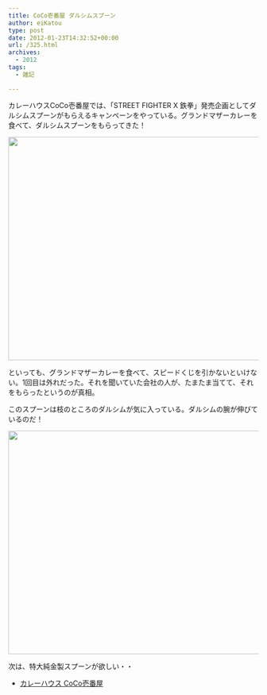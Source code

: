 ```yaml
---
title: CoCo壱番屋 ダルシムスプーン
author: eiKatou
type: post
date: 2012-01-23T14:32:52+00:00
url: /325.html
archives:
  - 2012
tags:
  - 雑記

---
```

カレーハウスCoCo壱番屋では、「STREET FIGHTER X 鉄拳」発売企画としてダルシムスプーンがもらえるキャンペーンをやっている。グランドマザーカレーを食べて、ダルシムスプーンをもらってきた！

[<img src="/uploads/2012/01/20120123b.jpg" alt="" title="20120123b" width="600" height="450" class="alignnone size-full wp-image-327" srcset="/uploads/2012/01/20120123b.jpg 600w, /uploads/2012/01/20120123b-300x225.jpg 300w, /uploads/2012/01/20120123b-400x300.jpg 400w" sizes="(max-width: 600px) 100vw, 600px" />][1]

といっても、グランドマザーカレーを食べて、スピードくじを引かないといけない。1回目は外れだった。それを聞いていた会社の人が、たまたま当てて、それをもらったというのが真相。

このスプーンは枝のところのダルシムが気に入っている。ダルシムの腕が伸びているのだ！

[<img src="/uploads/2012/01/20120123a.jpg" alt="" title="20120123a" width="600" height="450" class="alignnone size-full wp-image-326" srcset="/uploads/2012/01/20120123a.jpg 600w, /uploads/2012/01/20120123a-300x225.jpg 300w, /uploads/2012/01/20120123a-400x300.jpg 400w" sizes="(max-width: 600px) 100vw, 600px" />][2]

次は、特大純金製スプーンが欲しい・・

  * [カレーハウス CoCo壱番屋][3]

 [1]: /uploads/2012/01/20120123b.jpg
 [2]: /uploads/2012/01/20120123a.jpg
 [3]: http://www.ichibanya.co.jp/index.html
